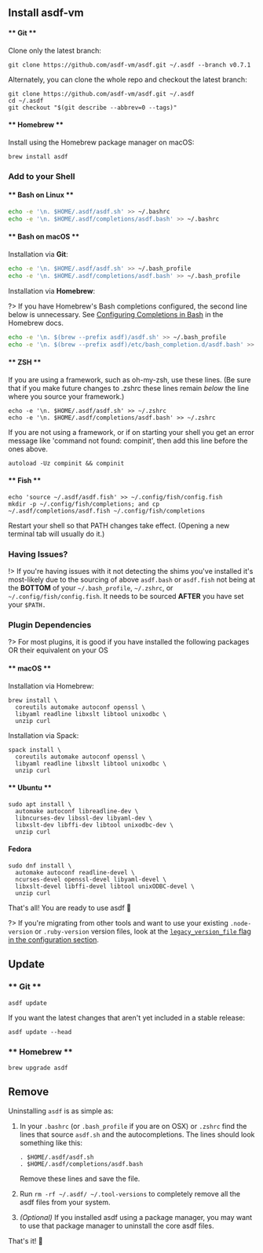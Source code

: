 ## Install asdf-vm

<!-- tabs:start -->

#### ** Git **

Clone only the latest branch:

```shell
git clone https://github.com/asdf-vm/asdf.git ~/.asdf --branch v0.7.1
```

Alternately, you can clone the whole repo and checkout the latest branch:

```shell
git clone https://github.com/asdf-vm/asdf.git ~/.asdf
cd ~/.asdf
git checkout "$(git describe --abbrev=0 --tags)"
```

#### ** Homebrew **

Install using the Homebrew package manager on macOS:

```shell
brew install asdf
```

<!-- tabs:end -->

### Add to your Shell

<!-- tabs:start -->

#### ** Bash on Linux **

```bash
echo -e '\n. $HOME/.asdf/asdf.sh' >> ~/.bashrc
echo -e '\n. $HOME/.asdf/completions/asdf.bash' >> ~/.bashrc
```

#### ** Bash on macOS **

Installation via **Git**:

```bash
echo -e '\n. $HOME/.asdf/asdf.sh' >> ~/.bash_profile
echo -e '\n. $HOME/.asdf/completions/asdf.bash' >> ~/.bash_profile
```

Installation via **Homebrew**:

?> If you have Homebrew's Bash completions configured, the second line below is
unnecessary. See [Configuring Completions
in Bash](https://docs.brew.sh/Shell-Completion#configuring-completions-in-bash)
in the Homebrew docs.

```bash
echo -e '\n. $(brew --prefix asdf)/asdf.sh' >> ~/.bash_profile
echo -e '\n. $(brew --prefix asdf)/etc/bash_completion.d/asdf.bash' >> ~/.bash_profile
```

#### ** ZSH **

If you are using a framework, such as oh-my-zsh, use these lines. (Be sure
that if you make future changes to .zshrc these lines remain _below_ the line
where you source your framework.)

```shell
echo -e '\n. $HOME/.asdf/asdf.sh' >> ~/.zshrc
echo -e '\n. $HOME/.asdf/completions/asdf.bash' >> ~/.zshrc
```

If you are not using a framework, or if on starting your shell you get an
error message like 'command not found: compinit', then add this line before
the ones above.

```shell
autoload -Uz compinit && compinit
```

#### ** Fish **

```shell
echo 'source ~/.asdf/asdf.fish' >> ~/.config/fish/config.fish
mkdir -p ~/.config/fish/completions; and cp ~/.asdf/completions/asdf.fish ~/.config/fish/completions
```

<!-- tabs:end -->

Restart your shell so that PATH changes take effect. (Opening a new terminal
tab will usually do it.)

### Having Issues?

!> If you're having issues with it not detecting the shims you've installed it's most-likely due to the sourcing of above `asdf.bash` or `asdf.fish` not being at the **BOTTOM** of your `~/.bash_profile`, `~/.zshrc`, or `~/.config/fish/config.fish`. It needs to be sourced **AFTER** you have set your `$PATH.`

### Plugin Dependencies

?> For most plugins, it is good if you have installed the following packages OR their equivalent on your OS

<!-- tabs:start -->

#### ** macOS **

Installation via Homebrew:

```shell
brew install \
  coreutils automake autoconf openssl \
  libyaml readline libxslt libtool unixodbc \
  unzip curl
```

Installation via Spack:

```shell
spack install \
  coreutils automake autoconf openssl \
  libyaml readline libxslt libtool unixodbc \
  unzip curl
```

#### ** Ubuntu **

```shell
sudo apt install \
  automake autoconf libreadline-dev \
  libncurses-dev libssl-dev libyaml-dev \
  libxslt-dev libffi-dev libtool unixodbc-dev \
  unzip curl
```

#### **Fedora**

```shell
sudo dnf install \
  automake autoconf readline-devel \
  ncurses-devel openssl-devel libyaml-devel \
  libxslt-devel libffi-devel libtool unixODBC-devel \
  unzip curl
```

<!-- tabs:end -->

That's all! You are ready to use asdf 🎉

?> If you're migrating from other tools and want to use your existing `.node-version` or `.ruby-version` version files, look at the [`legacy_version_file` flag in the configuration section](core-configuration?id=homeasdfrc).

## Update

<!-- tabs:start -->

### ** Git **

```shell
asdf update
```

If you want the latest changes that aren't yet included in a stable release:

```shell
asdf update --head
```

### ** Homebrew **

```shell
brew upgrade asdf
```

<!-- tabs:end -->

## Remove

Uninstalling `asdf` is as simple as:

1.  In your `.bashrc` (or `.bash_profile` if you are on OSX) or `.zshrc` find the lines that source `asdf.sh` and the autocompletions. The lines should look something like this:

    ```shell
    . $HOME/.asdf/asdf.sh
    . $HOME/.asdf/completions/asdf.bash
    ```

    Remove these lines and save the file.

2.  Run `rm -rf ~/.asdf/ ~/.tool-versions` to completely remove all the asdf
    files from your system.

3.  _(Optional)_ If you installed asdf using a package manager, you may want to use
    that package manager to uninstall the core asdf files.

That's it! 🎉
